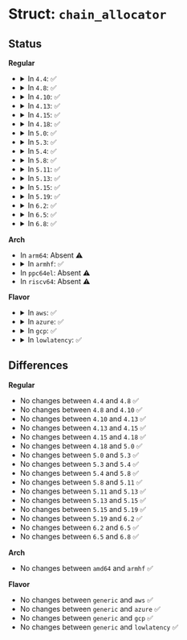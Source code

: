 # Struct: <code>chain_allocator</code>

## Status
<b>Regular</b>
<ul>
<li>
<details>
<summary>In <code>4.4</code>: ✅</summary>

```c
struct chain_allocator {
    struct linked_page *chain;
    unsigned int used_space;
    gfp_t gfp_mask;
    int safe_needed;
};
```
</details>
</li>
<li>
<details>
<summary>In <code>4.8</code>: ✅</summary>

```c
struct chain_allocator {
    struct linked_page *chain;
    unsigned int used_space;
    gfp_t gfp_mask;
    int safe_needed;
};
```
</details>
</li>
<li>
<details>
<summary>In <code>4.10</code>: ✅</summary>

```c
struct chain_allocator {
    struct linked_page *chain;
    unsigned int used_space;
    gfp_t gfp_mask;
    int safe_needed;
};
```
</details>
</li>
<li>
<details>
<summary>In <code>4.13</code>: ✅</summary>

```c
struct chain_allocator {
    struct linked_page *chain;
    unsigned int used_space;
    gfp_t gfp_mask;
    int safe_needed;
};
```
</details>
</li>
<li>
<details>
<summary>In <code>4.15</code>: ✅</summary>

```c
struct chain_allocator {
    struct linked_page *chain;
    unsigned int used_space;
    gfp_t gfp_mask;
    int safe_needed;
};
```
</details>
</li>
<li>
<details>
<summary>In <code>4.18</code>: ✅</summary>

```c
struct chain_allocator {
    struct linked_page *chain;
    unsigned int used_space;
    gfp_t gfp_mask;
    int safe_needed;
};
```
</details>
</li>
<li>
<details>
<summary>In <code>5.0</code>: ✅</summary>

```c
struct chain_allocator {
    struct linked_page *chain;
    unsigned int used_space;
    gfp_t gfp_mask;
    int safe_needed;
};
```
</details>
</li>
<li>
<details>
<summary>In <code>5.3</code>: ✅</summary>

```c
struct chain_allocator {
    struct linked_page *chain;
    unsigned int used_space;
    gfp_t gfp_mask;
    int safe_needed;
};
```
</details>
</li>
<li>
<details>
<summary>In <code>5.4</code>: ✅</summary>

```c
struct chain_allocator {
    struct linked_page *chain;
    unsigned int used_space;
    gfp_t gfp_mask;
    int safe_needed;
};
```
</details>
</li>
<li>
<details>
<summary>In <code>5.8</code>: ✅</summary>

```c
struct chain_allocator {
    struct linked_page *chain;
    unsigned int used_space;
    gfp_t gfp_mask;
    int safe_needed;
};
```
</details>
</li>
<li>
<details>
<summary>In <code>5.11</code>: ✅</summary>

```c
struct chain_allocator {
    struct linked_page *chain;
    unsigned int used_space;
    gfp_t gfp_mask;
    int safe_needed;
};
```
</details>
</li>
<li>
<details>
<summary>In <code>5.13</code>: ✅</summary>

```c
struct chain_allocator {
    struct linked_page *chain;
    unsigned int used_space;
    gfp_t gfp_mask;
    int safe_needed;
};
```
</details>
</li>
<li>
<details>
<summary>In <code>5.15</code>: ✅</summary>

```c
struct chain_allocator {
    struct linked_page *chain;
    unsigned int used_space;
    gfp_t gfp_mask;
    int safe_needed;
};
```
</details>
</li>
<li>
<details>
<summary>In <code>5.19</code>: ✅</summary>

```c
struct chain_allocator {
    struct linked_page *chain;
    unsigned int used_space;
    gfp_t gfp_mask;
    int safe_needed;
};
```
</details>
</li>
<li>
<details>
<summary>In <code>6.2</code>: ✅</summary>

```c
struct chain_allocator {
    struct linked_page *chain;
    unsigned int used_space;
    gfp_t gfp_mask;
    int safe_needed;
};
```
</details>
</li>
<li>
<details>
<summary>In <code>6.5</code>: ✅</summary>

```c
struct chain_allocator {
    struct linked_page *chain;
    unsigned int used_space;
    gfp_t gfp_mask;
    int safe_needed;
};
```
</details>
</li>
<li>
<details>
<summary>In <code>6.8</code>: ✅</summary>

```c
struct chain_allocator {
    struct linked_page *chain;
    unsigned int used_space;
    gfp_t gfp_mask;
    int safe_needed;
};
```
</details>
</li>
</ul>
<b>Arch</b>
<ul>
<li>
In <code>arm64</code>: Absent ⚠️
</li>
<li>
<details>
<summary>In <code>armhf</code>: ✅</summary>

```c
struct chain_allocator {
    struct linked_page *chain;
    unsigned int used_space;
    gfp_t gfp_mask;
    int safe_needed;
};
```
</details>
</li>
<li>
In <code>ppc64el</code>: Absent ⚠️
</li>
<li>
In <code>riscv64</code>: Absent ⚠️
</li>
</ul>
<b>Flavor</b>
<ul>
<li>
<details>
<summary>In <code>aws</code>: ✅</summary>

```c
struct chain_allocator {
    struct linked_page *chain;
    unsigned int used_space;
    gfp_t gfp_mask;
    int safe_needed;
};
```
</details>
</li>
<li>
<details>
<summary>In <code>azure</code>: ✅</summary>

```c
struct chain_allocator {
    struct linked_page *chain;
    unsigned int used_space;
    gfp_t gfp_mask;
    int safe_needed;
};
```
</details>
</li>
<li>
<details>
<summary>In <code>gcp</code>: ✅</summary>

```c
struct chain_allocator {
    struct linked_page *chain;
    unsigned int used_space;
    gfp_t gfp_mask;
    int safe_needed;
};
```
</details>
</li>
<li>
<details>
<summary>In <code>lowlatency</code>: ✅</summary>

```c
struct chain_allocator {
    struct linked_page *chain;
    unsigned int used_space;
    gfp_t gfp_mask;
    int safe_needed;
};
```
</details>
</li>
</ul>

## Differences
<b>Regular</b>
<ul>
<li>
No changes between <code>4.4</code> and <code>4.8</code> ✅
</li>
<li>
No changes between <code>4.8</code> and <code>4.10</code> ✅
</li>
<li>
No changes between <code>4.10</code> and <code>4.13</code> ✅
</li>
<li>
No changes between <code>4.13</code> and <code>4.15</code> ✅
</li>
<li>
No changes between <code>4.15</code> and <code>4.18</code> ✅
</li>
<li>
No changes between <code>4.18</code> and <code>5.0</code> ✅
</li>
<li>
No changes between <code>5.0</code> and <code>5.3</code> ✅
</li>
<li>
No changes between <code>5.3</code> and <code>5.4</code> ✅
</li>
<li>
No changes between <code>5.4</code> and <code>5.8</code> ✅
</li>
<li>
No changes between <code>5.8</code> and <code>5.11</code> ✅
</li>
<li>
No changes between <code>5.11</code> and <code>5.13</code> ✅
</li>
<li>
No changes between <code>5.13</code> and <code>5.15</code> ✅
</li>
<li>
No changes between <code>5.15</code> and <code>5.19</code> ✅
</li>
<li>
No changes between <code>5.19</code> and <code>6.2</code> ✅
</li>
<li>
No changes between <code>6.2</code> and <code>6.5</code> ✅
</li>
<li>
No changes between <code>6.5</code> and <code>6.8</code> ✅
</li>
</ul>
<b>Arch</b>
<ul>
<li>
No changes between <code>amd64</code> and <code>armhf</code> ✅
</li>
</ul>
<b>Flavor</b>
<ul>
<li>
No changes between <code>generic</code> and <code>aws</code> ✅
</li>
<li>
No changes between <code>generic</code> and <code>azure</code> ✅
</li>
<li>
No changes between <code>generic</code> and <code>gcp</code> ✅
</li>
<li>
No changes between <code>generic</code> and <code>lowlatency</code> ✅
</li>
</ul>
